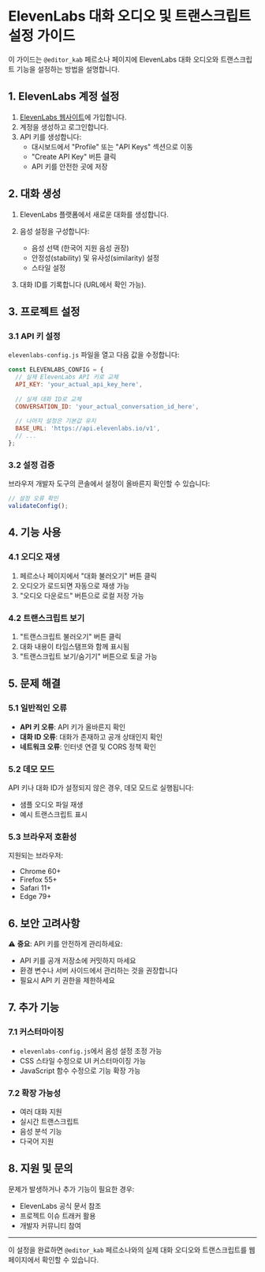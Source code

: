 # ElevenLabs 대화 오디오 및 트랜스크립트 설정 가이드

이 가이드는 `@editor_kab` 페르소나 페이지에 ElevenLabs 대화 오디오와 트랜스크립트 기능을 설정하는 방법을 설명합니다.

## 1. ElevenLabs 계정 설정

1. [ElevenLabs 웹사이트](https://elevenlabs.io)에 가입합니다.
2. 계정을 생성하고 로그인합니다.
3. API 키를 생성합니다:
   - 대시보드에서 "Profile" 또는 "API Keys" 섹션으로 이동
   - "Create API Key" 버튼 클릭
   - API 키를 안전한 곳에 저장

## 2. 대화 생성

1. ElevenLabs 플랫폼에서 새로운 대화를 생성합니다.
2. 음성 설정을 구성합니다:
   - 음성 선택 (한국어 지원 음성 권장)
   - 안정성(stability) 및 유사성(similarity) 설정
   - 스타일 설정

3. 대화 ID를 기록합니다 (URL에서 확인 가능).

## 3. 프로젝트 설정

### 3.1 API 키 설정

`elevenlabs-config.js` 파일을 열고 다음 값을 수정합니다:

```javascript
const ELEVENLABS_CONFIG = {
  // 실제 ElevenLabs API 키로 교체
  API_KEY: 'your_actual_api_key_here',
  
  // 실제 대화 ID로 교체
  CONVERSATION_ID: 'your_actual_conversation_id_here',
  
  // 나머지 설정은 기본값 유지
  BASE_URL: 'https://api.elevenlabs.io/v1',
  // ...
};
```

### 3.2 설정 검증

브라우저 개발자 도구의 콘솔에서 설정이 올바른지 확인할 수 있습니다:

```javascript
// 설정 오류 확인
validateConfig();
```

## 4. 기능 사용

### 4.1 오디오 재생

1. 페르소나 페이지에서 "대화 불러오기" 버튼 클릭
2. 오디오가 로드되면 자동으로 재생 가능
3. "오디오 다운로드" 버튼으로 로컬 저장 가능

### 4.2 트랜스크립트 보기

1. "트랜스크립트 불러오기" 버튼 클릭
2. 대화 내용이 타임스탬프와 함께 표시됨
3. "트랜스크립트 보기/숨기기" 버튼으로 토글 가능

## 5. 문제 해결

### 5.1 일반적인 오류

- **API 키 오류**: API 키가 올바른지 확인
- **대화 ID 오류**: 대화가 존재하고 공개 상태인지 확인
- **네트워크 오류**: 인터넷 연결 및 CORS 정책 확인

### 5.2 데모 모드

API 키나 대화 ID가 설정되지 않은 경우, 데모 모드로 실행됩니다:
- 샘플 오디오 파일 재생
- 예시 트랜스크립트 표시

### 5.3 브라우저 호환성

지원되는 브라우저:
- Chrome 60+
- Firefox 55+
- Safari 11+
- Edge 79+

## 6. 보안 고려사항

⚠️ **중요**: API 키를 안전하게 관리하세요:

- API 키를 공개 저장소에 커밋하지 마세요
- 환경 변수나 서버 사이드에서 관리하는 것을 권장합니다
- 필요시 API 키 권한을 제한하세요

## 7. 추가 기능

### 7.1 커스터마이징

- `elevenlabs-config.js`에서 음성 설정 조정 가능
- CSS 스타일 수정으로 UI 커스터마이징 가능
- JavaScript 함수 수정으로 기능 확장 가능

### 7.2 확장 가능성

- 여러 대화 지원
- 실시간 트랜스크립트
- 음성 분석 기능
- 다국어 지원

## 8. 지원 및 문의

문제가 발생하거나 추가 기능이 필요한 경우:
- ElevenLabs 공식 문서 참조
- 프로젝트 이슈 트래커 활용
- 개발자 커뮤니티 참여

---

이 설정을 완료하면 `@editor_kab` 페르소나와의 실제 대화 오디오와 트랜스크립트를 웹페이지에서 확인할 수 있습니다.
